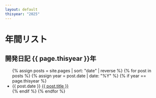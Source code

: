 ```yaml
---
layout: default
thisyear: "2025"
---
```


# 年間リスト

## 開発日記 {{ page.thisyear }}年

<ul>
{% assign posts = site.pages | sort: "date" | reverse %}
{% for post in posts %}
  {% assign year = post.date | date: "%Y" %}
  {% if year == page.thisyear %}
    <li>{{ post.date }} <a href="{{ post.url | relative_url }}">{{ post.title }}</a></li>
  {% endif %}
{% endfor %}
</ul>
